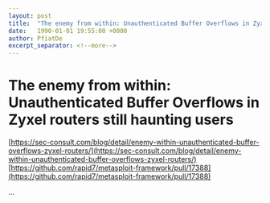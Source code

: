 ```yaml
---
layout: post
title:  "The enemy from within: Unauthenticated Buffer Overflows in Zyxel routers still haunting users "
date:   1990-01-01 19:55:00 +0000
author: PfiatDe
excerpt_separator: <!--more-->
---
```


# The enemy from within: Unauthenticated Buffer Overflows in Zyxel routers still haunting users 
[https://sec-consult.com/blog/detail/enemy-within-unauthenticated-buffer-overflows-zyxel-routers/](https://sec-consult.com/blog/detail/enemy-within-unauthenticated-buffer-overflows-zyxel-routers/)
[https://github.com/rapid7/metasploit-framework/pull/17388](https://github.com/rapid7/metasploit-framework/pull/17388)

...
<!--more-->
